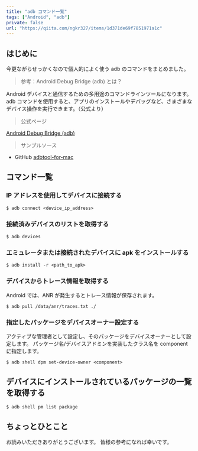 ```yaml
---
title: "adb コマンド一覧"
tags: ["Android", "adb"]
private: false
url: "https://qiita.com/ngkr327/items/1d371de69f7851971a1c"
---
```


## はじめに

今更ながらせっかくなので個人的によく使う adb のコマンドをまとめました。

> 参考：Android Debug Bridge (adb) とは？

Android デバイスと通信するための多用途のコマンドラインツールになります。
adb コマンドを使用すると、アプリのインストールやデバッグなど、さまざまなデバイス操作を実行できます。（公式より）

> 公式ページ

[Android Debug Bridge (adb)](https://developer.android.com/studio/command-line/adb)

> サンプルソース

- GitHub
[adbtool-for-mac](https://github.com/ngkr327/adbtool-for-mac)


## コマンド一覧

### IP アドレスを使用してデバイスに接続する

```
$ adb connect <device_ip_address>
```

### 接続済みデバイスのリストを取得する

```
$ adb devices
```

### エミュレータまたは接続されたデバイスに apk をインストールする

```
$ adb install -r <path_to_apk>
```

### デバイスからトレース情報を取得する

Android では、ANR が発生するとトレース情報が保存されます。

```
$ adb pull /data/anr/traces.txt ./
```

### 指定したパッケージをデバイスオーナー設定する

アクティブな管理者として設定し、そのパッケージをデバイスオーナーとして設定します。
パッケージ名/デバイスアドミンを実装したクラス名を component に指定します。

```
$ adb shell dpm set-device-owner <component>
```

## デバイスにインストールされているパッケージの一覧を取得する

```
$ adb shell pm list package
```

## ちょっとひとこと

お読みいただきありがとうございます。
皆様の参考になれば幸いです。
